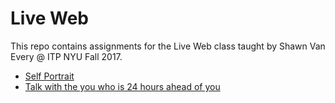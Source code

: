 # Live Web

This repo contains assignments for the Live Web class taught by Shawn Van Every @ ITP NYU Fall 2017.

- [Self Portrait](/portrait)
- [Talk with the you who is 24 hours ahead of you](/chatapp)